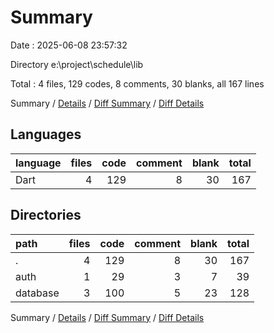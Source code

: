 # Summary

Date : 2025-06-08 23:57:32

Directory e:\\project\\schedule\\lib

Total : 4 files,  129 codes, 8 comments, 30 blanks, all 167 lines

Summary / [Details](details.md) / [Diff Summary](diff.md) / [Diff Details](diff-details.md)

## Languages
| language | files | code | comment | blank | total |
| :--- | ---: | ---: | ---: | ---: | ---: |
| Dart | 4 | 129 | 8 | 30 | 167 |

## Directories
| path | files | code | comment | blank | total |
| :--- | ---: | ---: | ---: | ---: | ---: |
| . | 4 | 129 | 8 | 30 | 167 |
| auth | 1 | 29 | 3 | 7 | 39 |
| database | 3 | 100 | 5 | 23 | 128 |

Summary / [Details](details.md) / [Diff Summary](diff.md) / [Diff Details](diff-details.md)